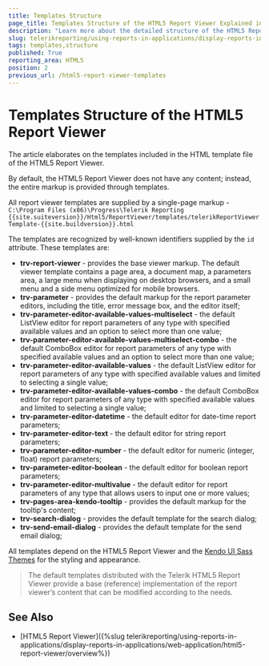 ```yaml
---
title: Templates Structure
page_title: Templates Structure of the HTML5 Report Viewer Explained in details
description: "Learn more about the detailed structure of the HTML5 Report Viewer Templates in Telerik Reporting, which is the basic template file."
slug: telerikreporting/using-reports-in-applications/display-reports-in-applications/web-application/html5-report-viewer/customizing/styling-and-appearance/templates-structure
tags: templates,structure
published: True
reporting_area: HTML5
position: 2
previous_url: /html5-report-viewer-templates
---
```


# Templates Structure of the HTML5 Report Viewer

The article elaborates on the templates included in the HTML template file of the HTML5 Report Viewer.

By default, the HTML5 Report Viewer does not have any content; instead, the entire markup is provided through templates.

All report viewer templates are supplied by a single-page markup - `C:\Program Files (x86)\Progress\Telerik Reporting {{site.suiteversion}}/Html5/ReportViewer/templates/telerikReportViewerTemplate-{{site.buildversion}}.html`

The templates are recognized by well-known identifiers supplied by the `id` attribute. These templates are:

* __trv-report-viewer__ - provides the base viewer markup. The default viewer template contains a page area, a document map, a parameters area, a large menu when displaying on desktop browsers, and a small menu and a side menu optimized for mobile browsers.
* __trv-parameter__ - provides the default markup for the report parameter editors, including the title, error message box, and the editor itself;
* __trv-parameter-editor-available-values-multiselect__ - the default ListView editor for report parameters of any type with specified available values and an option to select more than one value;
* __trv-parameter-editor-available-values-multiselect-combo__ - the default ComboBox editor for report parameters of any type with specified available values and an option to select more than one value;
* __trv-parameter-editor-available-values__ - the default ListView editor for report parameters of any type with specified available values and limited to selecting a single value;
* __trv-parameter-editor-available-values-combo__ - the default ComboBox editor for report parameters of any type with specified available values and limited to selecting a single value;
* __trv-parameter-editor-datetime__ - the default editor for date-time report parameters;
* __trv-parameter-editor-text__ - the default editor for string report parameters;
* __trv-parameter-editor-number__ - the default editor for numeric (integer, float) report parameters;
* __trv-parameter-editor-boolean__ - the default editor for boolean report parameters;
* __trv-parameter-editor-multivalue__ - the default editor for report parameters of any type that allows users to input one or more values;
* __trv-pages-area-kendo-tooltip__ - provides the default markup for the tooltip's content;
* __trv-search-dialog__ - provides the default template for the search dialog;
* __trv-send-email-dialog__ - provides the default template for the send email dialog;

All templates depend on the HTML5 Report Viewer and the [Kendo UI Sass Themes](https://docs.telerik.com/kendo-ui/styles-and-layout/sass-themes/overview) for the styling and appearance.

> The default templates distributed with the Telerik HTML5 Report Viewer provide a base (reference) implementation of the report viewer’s content that can be modified according to the needs.

## See Also

* [HTML5 Report Viewer]({%slug telerikreporting/using-reports-in-applications/display-reports-in-applications/web-application/html5-report-viewer/overview%})
